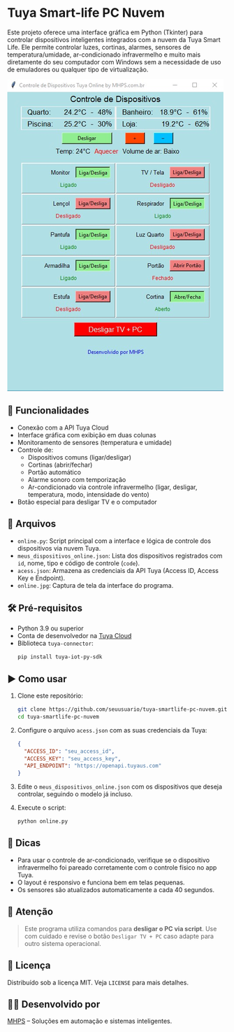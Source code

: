 
# Tuya Smart-life PC Nuvem

Este projeto oferece uma interface gráfica em Python (Tkinter) para controlar dispositivos inteligentes integrados com a nuvem da Tuya Smart Life. Ele permite controlar luzes, cortinas, alarmes, sensores de temperatura/umidade, ar-condicionado infravermelho e muito mais diretamente do seu computador com Windows sem a necessidade de uso de emuladores ou qualquer tipo de virtualização.

![Interface](online.jpg)

## 🧩 Funcionalidades

- Conexão com a API Tuya Cloud
- Interface gráfica com exibição em duas colunas
- Monitoramento de sensores (temperatura e umidade)
- Controle de:
  - Dispositivos comuns (ligar/desligar)
  - Cortinas (abrir/fechar)
  - Portão automático
  - Alarme sonoro com temporização
  - Ar-condicionado via controle infravermelho (ligar, desligar, temperatura, modo, intensidade do vento)
- Botão especial para desligar TV e o computador

## 📂 Arquivos

- `online.py`: Script principal com a interface e lógica de controle dos dispositivos via nuvem Tuya.
- `meus_dispositivos_online.json`: Lista dos dispositivos registrados com `id`, nome, tipo e código de controle (`code`).
- `acess.json`: Armazena as credenciais da API Tuya (Access ID, Access Key e Endpoint).
- `online.jpg`: Captura de tela da interface do programa.

## 🛠️ Pré-requisitos

- Python 3.9 ou superior
- Conta de desenvolvedor na [Tuya Cloud](https://iot.tuya.com/cloud/)
- Biblioteca `tuya-connector`:
  ```bash
  pip install tuya-iot-py-sdk
  ```

## ▶️ Como usar

1. Clone este repositório:
   ```bash
   git clone https://github.com/seuusuario/tuya-smartlife-pc-nuvem.git
   cd tuya-smartlife-pc-nuvem
   ```

2. Configure o arquivo `acess.json` com as suas credenciais da Tuya:
   ```json
   {
     "ACCESS_ID": "seu_access_id",
     "ACCESS_KEY": "seu_access_key",
     "API_ENDPOINT": "https://openapi.tuyaus.com"
   }
   ```

3. Edite o `meus_dispositivos_online.json` com os dispositivos que deseja controlar, seguindo o modelo já incluso.

4. Execute o script:
   ```bash
   python online.py
   ```

## 🧠 Dicas

- Para usar o controle de ar-condicionado, verifique se o dispositivo infravermelho foi pareado corretamente com o controle físico no app Tuya.
- O layout é responsivo e funciona bem em telas pequenas.
- Os sensores são atualizados automaticamente a cada 40 segundos.

## 🚨 Atenção

> Este programa utiliza comandos para **desligar o PC via script**. Use com cuidado e revise o botão `Desligar TV + PC` caso adapte para outro sistema operacional.

## 📄 Licença

Distribuído sob a licença MIT. Veja `LICENSE` para mais detalhes.

## 👨‍💻 Desenvolvido por

[MHPS](https://www.mhps.com.br:target="_blank") – Soluções em automação e sistemas inteligentes.
